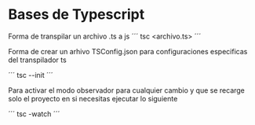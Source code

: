 # Bases de Typescript

Forma de transpilar un archivo .ts a js
´´´
    tsc <archivo.ts>
´´´

Forma de crear un arhivo TSConfig.json para configuraciones especificas del transpilador ts

´´´
    tsc --init
´´´

Para activar el modo observador para cualquier cambio y que se recarge solo el proyecto en si necesitas ejecutar lo siguiente

´´´
    tsc -watch
´´´
